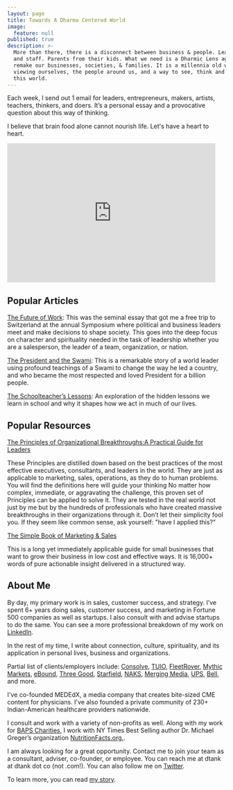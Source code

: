 ```yaml
---
layout: page
title: Towards A Dharma Centered World
image:
  feature: null
published: true
description: >-
  More than there, there is a disconnect between business & people. Leadership
  and staff. Parents from their kids. What we need is a Dharmic Lens again to
  remake our businesses, societies, & families. It is a millennia old way of
  viewing ourselves, the people around us, and a way to see, think and live in
  this world.
---
```


Each week, I send out 1 email for leaders, entrepreneurs, makers, artists, teachers, thinkers, and doers. It’s a personal essay and a provocative question about this way of thinking.

I believe that brain food alone cannot nourish life. Let's have a heart to heart.

<iframe src="https://dtank.substack.com/embed" width="480" height="320" frameborder="0" scrolling="no"></iframe>

## Popular Articles

[The Future of Work](/the-future-of-work): This was the seminal essay that got me a free trip to Switzerland at the annual Symposium where political and business leaders meet and make decisions to shape society. This goes into the deep focus on character and spirituality needed in the task of leadership whether you are a salesperson, the leader of a team, organization, or nation.

[The President and the Swami](/The-President-and-The-Swami): This is a remarkable story of a world leader using profound teachings of a Swami to change the way he led a country, and who became the most respected and loved President for a billion people.

[The Schoolteacher’s Lessons](/the-schoolteachers-lesson): An exploration of the hidden lessons we learn in school and why it shapes how we act in much of our lives.

## Popular Resources

[The Principles of Organizational Breakthroughs:A Practical Guide for Leaders](https://www.slideshare.net/dpvtank/principles-of-breakthrough-a-practical-guide-for-leaders)

These Principles are distilled down based on the best practices of the most effective executives, consultants, and leaders in the world. They are just as applicable to marketing, sales, operations, as they do to human problems. You will find the definitions here will guide your thinking No matter how complex, immediate, or aggravating the challenge, this proven set of Principles can be applied to solve it. They are tested in the real world not just by me but by the hundreds of professionals who have created massive breakthroughs in their organizations through it. Don’t let their simplicity fool you. If they seem like common sense, ask yourself: "have I applied this?"

[The Simple Book of Marketing & Sales](/simple-book/)

This is a long yet immediately applicable guide for small businesses that want to grow their business in low cost and effective ways. It is 16,000+ words of pure actionable insight delivered in a structured way.

## About Me

By day, my primary work is in sales, customer success, and strategy. I’ve spent 6+ years doing sales, customer success, and marketing in Fortune 500 companies as well as startups. I also consult with and advise startups to do the same. You can see a more professional breakdown of my work on [LinkedIn](https://www.linkedin.com/in/dtankco).

In the rest of my time, I write about connection, culture, spirituality, and its application in personal lives, business and organizations.

Partial list of clients/employers include: [Consolve](http://consolve.com), [TUIO](http://tuiopay.com), [FleetRover](http://fleetrover.com), [Mythic Markets](http://mythicmarkets.com), [eBound](http://eboundcanada.org), [Three Good](http://threegood.com), [Starfield](http://starfield.ca), [NAKS](http://naks.us), [Merging Media](http://mergingmedia.com), [UPS](http://ups.com), [Bell](http://bell.ca), and more.

I've co-founded MEDEdX, a media company that creates bite-sized CME content for physicians. I've also founded a private community of 230+ Indian-American healthcare providers nationwide.

I consult and work with a variety of non-profits as well. Along with my work for [BAPS Charities](https://bapscharities.org), I work with NY Times Best Selling author Dr. Michael Greger’s organization [NutritionFacts.org.](http://www.nutritionfacts.org).

I am always looking for a great opportunity. Contact me to join your team as a consultant, adviser, co-founder, or employee. You can reach me at dtank at dtank dot co (not .com!). You can also follow me on [Twitter](https://www.twitter.com/dtankco).

To learn more, you can read [my story](/about/).
